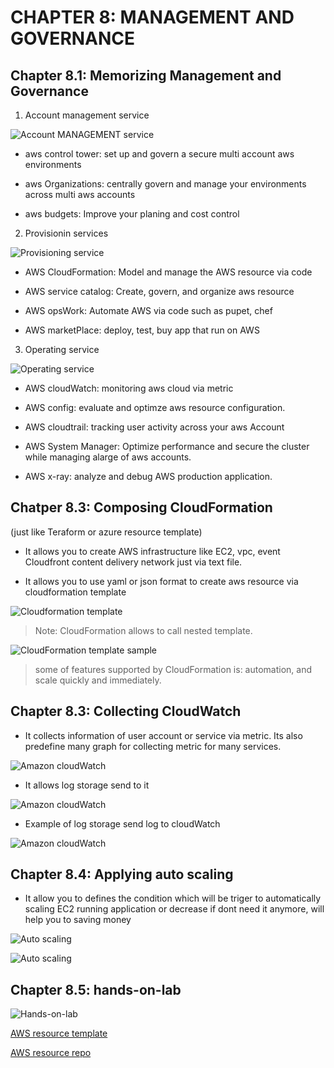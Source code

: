 # CHAPTER 8: MANAGEMENT AND GOVERNANCE

## Chapter 8.1: Memorizing Management and Governance

1. Account management service

![Account MANAGEMENT service](https://github.com/hassj/AWS-DEVOPS-AcloudGuru/blob/main/01-Novice/Introduction-to-AWS/Image/08-Account-management-service.JPG)

- aws control tower: set up and govern a secure multi account aws environments

- aws Organizations: centrally govern and manage your environments across multi aws accounts

- aws budgets: Improve your planing and cost control

2. Provisionin services

![Provisioning service](https://github.com/hassj/AWS-DEVOPS-AcloudGuru/blob/main/01-Novice/Introduction-to-AWS/Image/08-Provisioning-service.JPG)

- AWS CloudFormation: Model and manage the AWS resource via code

- AWS service catalog: Create, govern, and organize aws resource 

- AWS opsWork: Automate AWS via code such as pupet, chef

- AWS marketPlace: deploy, test, buy app that run on AWS

3. Operating service

![Operating service](https://github.com/hassj/AWS-DEVOPS-AcloudGuru/blob/main/01-Novice/Introduction-to-AWS/Image/08-Operating-service.JPG)

- AWS cloudWatch: monitoring aws cloud via metric

- AWS config: evaluate and optimze aws resource configuration.

- AWS cloudtrail: tracking user activity across your aws Account

- AWS System Manager: Optimize performance and secure the cluster while managing alarge of aws accounts.

- AWS x-ray: analyze and debug AWS production application.

## Chatper 8.3: Composing CloudFormation 

(just like Teraform or azure resource template)

- It allows you to create AWS infrastructure like EC2, vpc, event Cloudfront content delivery network just via text file.

- It allows you to use yaml or json format to create aws resource via cloudformation template

![Cloudformation template](https://github.com/hassj/AWS-DEVOPS-AcloudGuru/blob/main/01-Novice/Introduction-to-AWS/Image/08-CloudFormation-Template.JPG)

> Note: CloudFormation allows to call nested template.

![CloudFormation template sample](https://github.com/hassj/AWS-DEVOPS-AcloudGuru/blob/main/01-Novice/Introduction-to-AWS/Image/08-CloudFormation-Template-Sample.JPG)

> some of features supported by CloudFormation is: automation, and scale quickly and immediately.

## Chapter 8.3: Collecting CloudWatch

- It collects information of user account or service via metric. Its also predefine many graph for collecting metric for many services.

![Amazon cloudWatch](https://github.com/hassj/AWS-DEVOPS-AcloudGuru/blob/main/01-Novice/Introduction-to-AWS/Image/08-Amazon-CloudWatch.JPG)

- It allows log storage send to it 

![Amazon cloudWatch](https://github.com/hassj/AWS-DEVOPS-AcloudGuru/blob/main/01-Novice/Introduction-to-AWS/Image/08-Amazon-CloudWatch-2.JPG)

- Example of log storage send log to cloudWatch

![Amazon cloudWatch](https://github.com/hassj/AWS-DEVOPS-AcloudGuru/blob/main/01-Novice/Introduction-to-AWS/Image/08-Amazon-CloudWatch-hands-on-lab.JPG)

## Chapter 8.4: Applying auto scaling

- It allow you to defines the condition which will be triger to automatically scaling EC2 running application or decrease if dont need it anymore, will help you to saving money

![Auto scaling](https://github.com/hassj/AWS-DEVOPS-AcloudGuru/blob/main/01-Novice/Introduction-to-AWS/Image/08-Auto-scaling.JPG)

![Auto scaling](https://github.com/hassj/AWS-DEVOPS-AcloudGuru/blob/main/01-Novice/Introduction-to-AWS/Image/08-Auto-scaling-02.JPG)

## Chapter 8.5: hands-on-lab

![Hands-on-lab](https://github.com/hassj/AWS-DEVOPS-AcloudGuru/blob/main/01-Novice/Introduction-to-AWS/Image/08-Hands-on-lab.JPG)

[AWS resource template](https://docs.aws.amazon.com/AWSCloudFormation/latest/UserGuide/aws-template-resource-type-ref.html)

[AWS resource repo](https://github.com/ACloudGuru-Resources/Course-Certified-Solutions-Architect-Associate)


